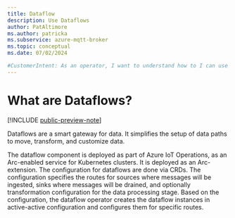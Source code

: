 ```yaml
---
title: Dataflow
description: Use Dataflows
author: PatAltimore
ms.author: patricka
ms.subservice: azure-mqtt-broker
ms.topic: conceptual
ms.date: 07/02/2024

#CustomerIntent: As an operator, I want to understand how to I can use Dataflows to .
---
```


# What are Dataflows?

[!INCLUDE [public-preview-note](../includes/public-preview-note.md)]

Dataflows are a smart gateway for data. It simplifies the setup of data paths to move, transform, and customize data.

The dataflow component is deployed as part of Azure IoT Operations, as an Arc-enabled service for Kubernetes clusters. It is deployed as an Arc-extension. The configuration for dataflows are done via CRDs. The configuration specifies the routes for sources where messages will be ingested, sinks where messages will be drained, and optionally transformation configuration for the data processing stage. Based on the configuration, the dataflow operator creates the dataflow instances in active-active configuration and configures them for specific routes.